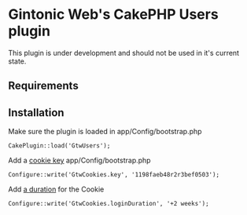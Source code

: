 # Gintonic Web's CakePHP Users plugin

This plugin is under development and should not be used in it's current state.

## Requirements


## Installation

Make sure the plugin is loaded in app/Config/bootstrap.php

    CakePlugin::load('GtwUsers'); 
    
Add a [cookie key](http://book.cakephp.org/2.0/en/core-libraries/components/cookie.html) app/Config/bootstrap.php

    Configure::write('GtwCookies.key', '1198faeb48r2r3bef0503');
    
Add [a duration](http://www.php.net/manual/en/datetime.formats.relative.php) for the Cookie

    Configure::write('GtwCookies.loginDuration', '+2 weeks');